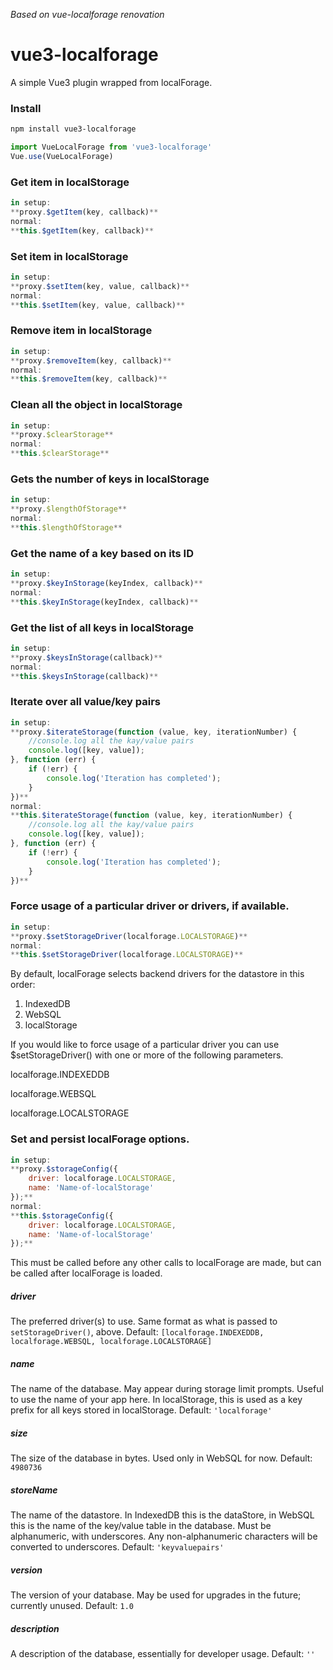 *Based on vue-localforage renovation*

# vue3-localforage
A simple Vue3 plugin wrapped from localForage.

### Install

```bash
npm install vue3-localforage
```

```js
import VueLocalForage from 'vue3-localforage'
Vue.use(VueLocalForage)
```

### Get item in localStorage

```js
in setup:
**proxy.$getItem(key, callback)**
normal:
**this.$getItem(key, callback)**
```

### Set item in localStorage

```js
in setup:
**proxy.$setItem(key, value, callback)**
normal:
**this.$setItem(key, value, callback)**
```

### Remove item in localStorage

```js
in setup:
**proxy.$removeItem(key, callback)**
normal:
**this.$removeItem(key, callback)**
```

### Clean all the object in localStorage

```js
in setup:
**proxy.$clearStorage**
normal:
**this.$clearStorage**
```

### Gets the number of keys in localStorage

```js
in setup:
**proxy.$lengthOfStorage**
normal:
**this.$lengthOfStorage**
```

### Get the name of a key based on its ID

```js
in setup:
**proxy.$keyInStorage(keyIndex, callback)**
normal:
**this.$keyInStorage(keyIndex, callback)**
```

### Get the list of all keys in localStorage

```js
in setup:
**proxy.$keysInStorage(callback)**
normal:
**this.$keysInStorage(callback)**
```

### Iterate over all value/key pairs

```js
in setup:
**proxy.$iterateStorage(function (value, key, iterationNumber) {
    //console.log all the kay/value pairs
    console.log([key, value]);
}, function (err) {
    if (!err) {
        console.log('Iteration has completed');
    }
})**
normal:
**this.$iterateStorage(function (value, key, iterationNumber) {
    //console.log all the kay/value pairs
    console.log([key, value]);
}, function (err) {
    if (!err) {
        console.log('Iteration has completed');
    }
})**
```

### Force usage of a particular driver or drivers, if available.

```js
in setup:
**proxy.$setStorageDriver(localforage.LOCALSTORAGE)**
normal:
**this.$setStorageDriver(localforage.LOCALSTORAGE)**
```

By default, localForage selects backend drivers for the datastore in this order:

1. IndexedDB
2. WebSQL
3. localStorage

If you would like to force usage of a particular driver you can use $setStorageDriver() with one or more of the following parameters.

localforage.INDEXEDDB

localforage.WEBSQL

localforage.LOCALSTORAGE


### Set and persist localForage options.

```js
in setup:
**proxy.$storageConfig({
    driver: localforage.LOCALSTORAGE,
    name: 'Name-of-localStorage'
});**
normal:
**this.$storageConfig({
    driver: localforage.LOCALSTORAGE,
    name: 'Name-of-localStorage'
});**
```

This must be called before any other calls to localForage are made, but can be called after localForage is loaded.

##### driver
The preferred driver(s) to use. Same format as what is passed to `setStorageDriver()`, above.
Default: `[localforage.INDEXEDDB, localforage.WEBSQL, localforage.LOCALSTORAGE]`
##### name
The name of the database. May appear during storage limit prompts. Useful to use the name of your app here. In localStorage, this is used as a key prefix for all keys stored in localStorage.
Default: `'localforage'`
##### size
The size of the database in bytes. Used only in WebSQL for now.
Default: `4980736`
##### storeName
The name of the datastore. In IndexedDB this is the dataStore, in WebSQL this is the name of the key/value table in the database. Must be alphanumeric, with underscores. Any non-alphanumeric characters will be converted to underscores.
Default: `'keyvaluepairs'`
##### version
The version of your database. May be used for upgrades in the future; currently unused.
Default: `1.0`
##### description
A description of the database, essentially for developer usage.
Default: `''`


